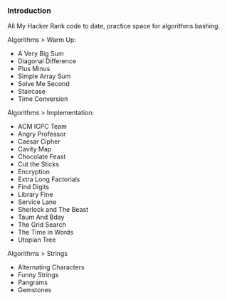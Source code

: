### Introduction

All My Hacker Rank code to date, practice space for algorithms bashing.

Algorithms > Warm Up:

* A Very Big Sum
* Diagonal Difference
* Plus Minus
* Simple Array Sum
* Solve Me Second
* Staircase
* Time Conversion

Algorithms > Implementation:

* ACM ICPC Team
* Angry Professor
* Caesar Cipher
* Cavity Map
* Chocolate Feast
* Cut the Sticks
* Encryption
* Extra Long Factorials
* Find Digits
* Library Fine
* Service Lane
* Sherlock and The Beast
* Taum And Bday
* The Grid Search
* The Time in Words
* Utopian Tree

Algorithms > Strings

* Alternating Characters
* Funny Strings
* Pangrams
* Gemstones

